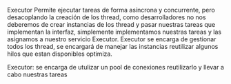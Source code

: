 Executor
Permite ejecutar tareas de forma asíncrona y concurrente, pero desacoplando la creación de los thread, como 
desarrolladores no nos deberemos de crear instancias de los thread y pasar nuestras tareas que implementan la
interfaz, simplemente implementamos nuestras tareas y las asignamos a nuestro servicio  Executor. Executor se 
encarga de gestionar todos los thread, se encargará de manejar las instancias reutilizar algunos hilos que estan disponibles
optimiza.

Executor: se encarga de utulizar un pool de conexiones reutilizarlo y llevar a cabo nuestras tareas


